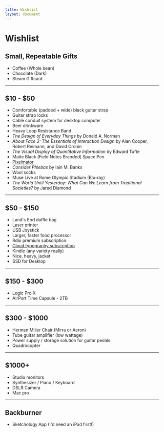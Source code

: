 ```yaml
---
title: Wishlist
layout: document
---
```


# Wishlist 

## Small, Repeatable Gifts

+ Coffee (Whole bean)
+ Chocolate (Dark)
+ Steam Giftcard

- - -

## $10 - $50

+ Comfortable (padded + wide) black guitar strap
+ Guitar strap locks
+ Cable conduit system for desktop computer
+ Beer drinkware
+ Heavy Loop Resistance Band
+ *The Design of Everyday Things* by Donald A. Norman
+ *About Face 3: The Essentials of Interaction Design* by Alan Cooper, Robert Reimann, and David Cronin
+ *The Visual Display of Quantitative Information* by Edward Tufte
+ Matte Black (Field Notes Branded) Space Pen
+ [Pixelmator](http://www.pixelmator.com/)
+ *Consider Phlebas* by Iain M. Banks
+ Wool socks
+ Muse Live at Rome Olympic Stadium (Blu-ray)
+ *The World Until Yesterday: What Can We Learn from Traditional Societies?* by Jared Diamond

- - -

## $50 - $150

+ Land's End duffle bag
+ Laser printer
+ USB Joystick
+ Larger, faster food processor
+ Rdio premium subscription
+ [Cloud typography subscription](http://www.typography.com/cloud/welcome/)
+ Kindle (any variety really)
+ Nice, heavy, jacket
+ SSD for Desktop

- - -

## $150 - $300

+ Logic Pro X
+ AirPort Time Capsule - 2TB

- - -

## $300 - $1000

+ Herman Miller Chair (Mirra or Aeron)
+ Tube guitar amplifier (low wattage)
+ Power supply / storage solution for guitar pedals
+ Quadrocopter

- - -

## $1000+

+ Studio monitors
+ Synthesizer / Piano / Keyboard
+ DSLR Camera
+ Mac pro

- - -

## Backburner

+ Sketchology App (I'd need an iPad first!)

